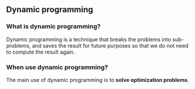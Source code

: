 ## Dynamic programming

### What is dynamic programming?
Dynamic programming is a technique that breaks the problems into sub-problems, and saves the result for future purposes so that we do not need to compute the result again.

### When use dynamic programming?
The main use of dynamic programming is to **solve optimization problems**.
